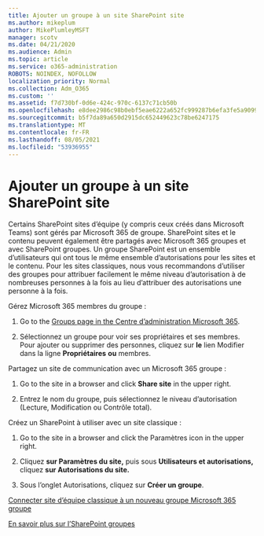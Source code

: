 ```yaml
---
title: Ajouter un groupe à un site SharePoint site
ms.author: mikeplum
author: MikePlumleyMSFT
manager: scotv
ms.date: 04/21/2020
ms.audience: Admin
ms.topic: article
ms.service: o365-administration
ROBOTS: NOINDEX, NOFOLLOW
localization_priority: Normal
ms.collection: Adm_O365
ms.custom: ''
ms.assetid: f7d730bf-0d6e-424c-970c-6137c71cb50b
ms.openlocfilehash: e8dee2986c98b0ebf5eae6222a652fc999287b6efa3fe5a9099134c44dddf670
ms.sourcegitcommit: b5f7da89a650d2915dc652449623c78be6247175
ms.translationtype: MT
ms.contentlocale: fr-FR
ms.lasthandoff: 08/05/2021
ms.locfileid: "53936955"
---
```

# <a name="add-a-group-to-a-sharepoint-site"></a>Ajouter un groupe à un site SharePoint site

Certains SharePoint sites d’équipe (y compris ceux créés dans Microsoft Teams) sont gérés par Microsoft 365 de groupe. SharePoint sites et le contenu peuvent également être partagés avec Microsoft 365 groupes et avec SharePoint groupes. Un groupe SharePoint est un ensemble d’utilisateurs qui ont tous le même ensemble d’autorisations pour les sites et le contenu. Pour les sites classiques, nous vous recommandons d’utiliser des groupes pour attribuer facilement le même niveau d’autorisation à de nombreuses personnes à la fois au lieu d’attribuer des autorisations une personne à la fois.
  
Gérez Microsoft 365 membres du groupe :
  
1. Go to the [Groups page in the Centre d’administration Microsoft 365](https://portal.office.com/adminportal/home#/groups).
    
2. Sélectionnez un groupe pour voir ses propriétaires et ses membres. Pour ajouter ou supprimer des personnes, cliquez sur **le** lien Modifier dans la ligne **Propriétaires** **ou** membres. 
    
Partagez un site de communication avec un Microsoft 365 groupe :
  
1. Go to the site in a browser and click **Share site** in the upper right. 
    
2. Entrez le nom du groupe, puis sélectionnez le niveau d’autorisation (Lecture, Modification ou Contrôle total).
    
Créez un SharePoint à utiliser avec un site classique :
  
1. Go to the site in a browser and click the Paramètres icon in the upper right.
    
2. Cliquez **sur Paramètres du site,** puis sous **Utilisateurs et autorisations,** cliquez **sur Autorisations du site.**
    
3. Sous l’onglet Autorisations, cliquez sur **Créer un groupe**.
    
[Connecter site d’équipe classique à un nouveau groupe Microsoft 365 groupe](https://go.microsoft.com/fwlink/?linkid=2008654)
  
[En savoir plus sur l’SharePoint groupes](https://go.microsoft.com/fwlink/?linkid=874658)
  

